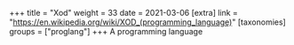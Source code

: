 +++
title = "Xod"
weight = 33
date = 2021-03-06
[extra]
link = "https://en.wikipedia.org/wiki/XOD_(programming_language)"
[taxonomies]
groups = ["proglang"]
+++
A programming language


